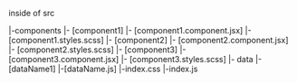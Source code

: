 inside of src


|-components
    |- [component1]
        |- [component1.component.jsx]
        |- [component1.styles.scss]
    |- [component2]
        |- [component2.component.jsx]
        |- [component2.styles.scss]
    |- [component3]
        |- [component3.component.jsx]
        |- [component3.styles.scss]
|- data
    |- [dataName1]
        |-[dataName.js]
|-index.css
|-index.js
